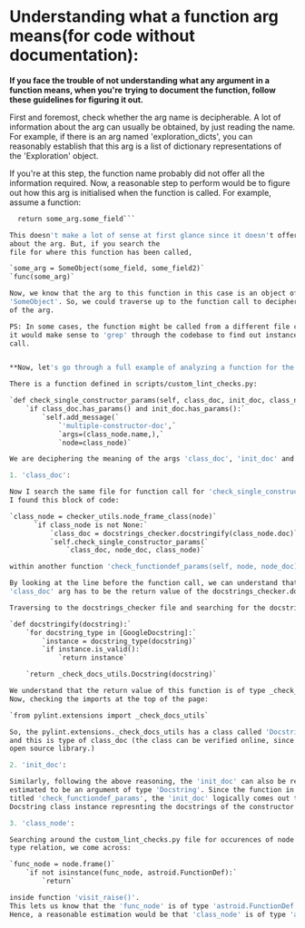 # Understanding what a function arg means(for code without documentation):

**If you face the trouble of not understanding what any argument in a function means, when you're**
**trying to document the function, follow these guidelines for figuring it out.**

First and foremost, check whether the arg name is decipherable. A lot of information
about the arg can usually be obtained, by just reading the name. For example,
if there is an arg named 'exploration_dicts', you can reasonably establish that this arg
is a list of dictionary representations of the 'Exploration' object.

If you're at this step, the function name probably did not offer all the information
required. Now, a reasonable step to perform would be to figure out how this arg is
initialised when the function is called. For example, assume a function:

```def func(some_arg):
  return some_arg.some_field```

This doesn't make a lot of sense at first glance since it doesn't offer any information
about the arg. But, if you search the
file for where this function has been called,

`some_arg = SomeObject(some_field, some_field2)`
`func(some_arg)`

Now, we know that the arg to this function in this case is an object of type
'SomeObject'. So, we could traverse up to the function call to decipher the meaning
of the arg.

PS: In some cases, the function might be called from a different file completely, so
it would make sense to 'grep' through the codebase to find out instances of function
call.


**Now, let's go through a full example of analyzing a function for the meaning of its' args.**

There is a function defined in scripts/custom_lint_checks.py:

`def check_single_constructor_params(self, class_doc, init_doc, class_node):`
    `if class_doc.has_params() and init_doc.has_params():`
        `self.add_message(`
            `'multiple-constructor-doc',`
            `args=(class_node.name,),`
            `node=class_node)`

We are deciphering the meaning of the args 'class_doc', 'init_doc' and 'class_node'.

1. 'class_doc':

Now I search the same file for function call for 'check_single_constructor_params'.
I found this block of code:

`class_node = checker_utils.node_frame_class(node)`
      `if class_node is not None:`
          `class_doc = docstrings_checker.docstringify(class_node.doc)`
          `self.check_single_constructor_params(`
              `class_doc, node_doc, class_node)`

within another function 'check_functiondef_params(self, node, node_doc)'.

By looking at the line before the function call, we can understand that the
'class_doc' arg has to be the return value of the docstrings_checker.docstringify(class_node.doc)

Traversing to the docstrings_checker file and searching for the docstringify method:

`def docstringify(docstring):`
    `for docstring_type in [GoogleDocstring]:`
        `instance = docstring_type(docstring)`
        `if instance.is_valid():`
            `return instance`

    `return _check_docs_utils.Docstring(docstring)`

We understand that the return value of this function is of type _check_docs_utils.Docstring(docstring).
Now, checking the imports at the top of the page:

`from pylint.extensions import _check_docs_utils`

So, the pylint.extensions._check_docs_utils has a class called 'Docstring' defined
and this is type of class_doc (the class can be verified online, since pylint is another
open source library.)

2. 'init_doc':

Similarly, following the above reasoning, the 'init_doc' can also be reasonably
estimated to be an argument of type 'Docstring'. Since the function in concern is
titled 'check_functiondef_params', the 'init_doc' logically comes out to be "the
Docstring class instance represnting the docstrings of the constructor for a class."

3. 'class_node':

Searching around the custom_lint_checks.py file for occurences of node and a possible
type relation, we come across:

`func_node = node.frame()`
    `if not isinstance(func_node, astroid.FunctionDef):`
        `return`

inside function 'visit_raise()'.
This lets us know that the 'func_node' is of type 'astroid.FunctionDef'.
Hence, a reasonable estimation would be that 'class_node' is of type 'astroid.ClassDef'